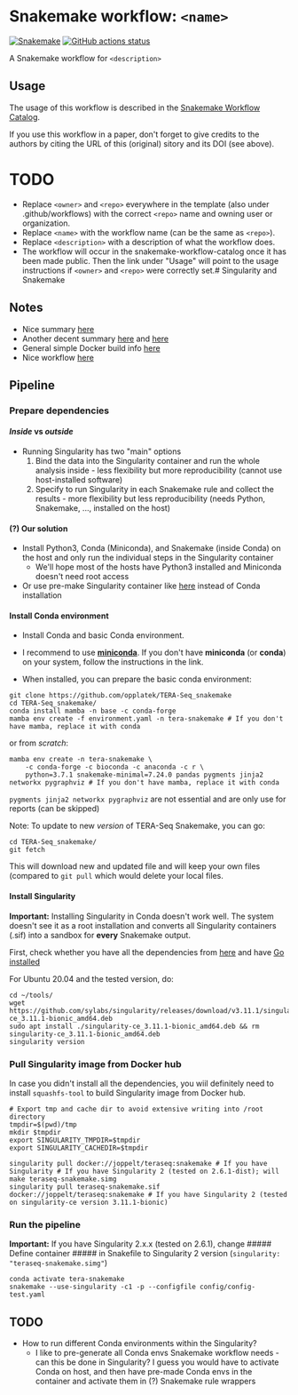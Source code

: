 # Snakemake workflow: `<name>`

[![Snakemake](https://img.shields.io/badge/snakemake-≥6.3.0-brightgreen.svg)](https://snakemake.github.io)
[![GitHub actions status](https://github.com/<owner>/<repo>/workflows/Tests/badge.svg?branch=main)](https://github.com/<owner>/<repo>/actions?query=branch%3Amain+workflow%3ATests)


A Snakemake workflow for `<description>`


## Usage

The usage of this workflow is described in the [Snakemake Workflow Catalog](https://snakemake.github.io/snakemake-workflow-catalog/?usage=<owner>%2F<repo>).

If you use this workflow in a paper, don't forget to give credits to the authors by citing the URL of this (original) <repo>sitory and its DOI (see above).

# TODO

* Replace `<owner>` and `<repo>` everywhere in the template (also under .github/workflows) with the correct `<repo>` name and owning user or organization.
* Replace `<name>` with the workflow name (can be the same as `<repo>`).
* Replace `<description>` with a description of what the workflow does.
* The workflow will occur in the snakemake-workflow-catalog once it has been made public. Then the link under "Usage" will point to the usage instructions if `<owner>` and `<repo>` were correctly set.# Singularity and Snakemake

## Notes
* Nice summary [here](https://siscourses.ethz.ch/container_pipeline_tutorial/2_container_pipeline_tutorial.pdf)
* Another decent summary [here](https://wfbroderick.com/2022-Aug-01.html) and [here](https://snakemake-on-nesi.sschmeier.com/singularity.html)
* General simple Docker build info [here](https://devopscube.com/build-docker-image/)
* Nice workflow [here](https://github.com/zavolanlab/zarp)

## Pipeline

### Prepare dependencies

#### *Inside* vs *outside* 
* Running Singularity has two "main" options
    1) Bind the data into the Singularity container and run the whole analysis inside - less flexibility but more reproducibility (cannot use host-installed software)
    2) Specify to run Singularity in each Snakemake rule and collect the results - more flexibility but less reproducibility (needs Python, Snakemake, ..., installed on the host)

#### (?) Our solution
* Install Python3, Conda (Miniconda), and Snakemake (inside Conda) on the host and only run the individual steps in the Singularity container
    * We'll hope most of the hosts have Python3 installed and Miniconda doesn't need root access
* Or use pre-make Singularity container like [here](https://snakemake-on-nesi.sschmeier.com/singularity.html) instead of Conda installation
    
#### Install Conda environment
* Install Conda and basic Conda environment. 

* I recommend to use [**miniconda**](https://docs.conda.io/en/latest/miniconda.html). If you don't have **miniconda** (or **conda**) on your system, follow the instructions in the link. 

* When installed, you can prepare the basic conda environment:
```
git clone https://github.com/opplatek/TERA-Seq_snakemake
cd TERA-Seq_snakemake/
conda install mamba -n base -c conda-forge
mamba env create -f environment.yaml -n tera-snakemake # If you don't have mamba, replace it with conda
```
or from *scratch*:
```
mamba env create -n tera-snakemake \
    -c conda-forge -c bioconda -c anaconda -c r \
    python=3.7.1 snakemake-minimal=7.24.0 pandas pygments jinja2 networkx pygraphviz # If you don't have mamba, replace it with conda
```

`pygments jinja2 networkx pygraphviz` are not essential and are only use for reports (can be skipped)

Note: To update to new *version* of TERA-Seq Snakemake, you can go:
```
cd TERA-Seq_snakemake/
git fetch
```
This will download new and updated file and will keep your own files (compared to `git pull` which would delete your local files.

#### Install Singularity
**Important:** Installing Singularity in Conda doesn't work well. The system doesn't see it as a root installation and converts all Singularity containers (.sif) into a sandbox for **every** Snakemake output.

First, check whether you have all the dependencies from [here](https://docs.sylabs.io/guides/3.0/user-guide/installation.html#install-dependencies) and have [Go installed](https://docs.sylabs.io/guides/3.0/user-guide/installation.html#install-go)

For Ubuntu 20.04 and the tested version, do:
```
cd ~/tools/
wget https://github.com/sylabs/singularity/releases/download/v3.11.1/singularity-ce_3.11.1-bionic_amd64.deb
sudo apt install ./singularity-ce_3.11.1-bionic_amd64.deb && rm singularity-ce_3.11.1-bionic_amd64.deb
singularity version
```

### Pull Singularity image from Docker hub
In case you didn't install all the dependencies, you wiil definitely need to install `squashfs-tool` to build Singularity image from Docker hub.
```
# Export tmp and cache dir to avoid extensive writing into /root directory
tmpdir=$(pwd)/tmp
mkdir $tmpdir
export SINGULARITY_TMPDIR=$tmpdir
export SINGULARITY_CACHEDIR=$tmpdir

singularity pull docker://joppelt/teraseq:snakemake # If you have Singularity # If you have Singularity 2 (tested on 2.6.1-dist); will make teraseq-snakemake.simg
singularity pull teraseq-snakemake.sif docker://joppelt/teraseq:snakemake # If you have Singularity 2 (tested on singularity-ce version 3.11.1-bionic)
```

### Run the pipeline
**Important:** If you have Singularity 2.x.x (tested on 2.6.1), change ##### Define container ##### in Snakefile to Singularity 2 version (`singularity: "teraseq-snakemake.simg"`)
```
conda activate tera-snakemake
snakemake --use-singularity -c1 -p --configfile config/config-test.yaml
```
  
## TODO
* How to run different Conda environments within the Singularity?
    * I like to pre-generate all Conda envs Snakemake workflow needs - can this be done in Singularity? I guess you would have to activate Conda on host, and then have pre-made Conda envs in the container and activate them in (?) Snakemake rule wrappers

